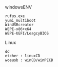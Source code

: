 windowsENV
```
rufus.exe
yumi_multiboot
WinUSBcreator
WEPE-x86+x64
WEPE-UEFI/LeagcyBIOS
```

Linux
```
dd
etcher : linuxCD
woeusb : winCD/winPECD
```


